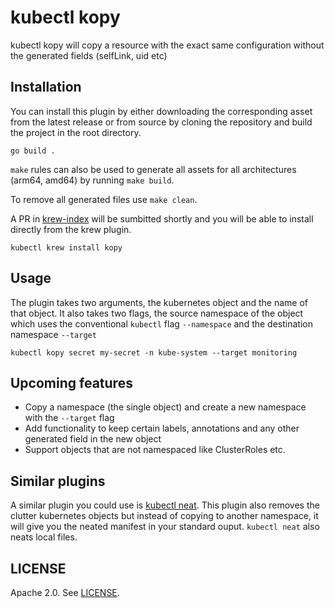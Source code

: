# kubectl kopy

kubectl kopy will copy a resource with the exact same configuration without the generated fields (selfLink, uid etc)


## Installation

You can install this plugin by either downloading the corresponding asset from the latest release or from source by cloning the repository and build the project in the root directory.

```
go build .
```

`make` rules can also be used to generate all assets for all architectures (arm64, amd64) by running `make build`.

To remove all generated files use `make clean`.

A PR in [krew-index](https://github.com/kubernetes-sigs/krew-index) will be sumbitted shortly and you will be able to install directly from the krew plugin.

`kubectl krew install kopy`

## Usage

The plugin takes two arguments, the kubernetes object and the name of that object. It also takes two flags, the source namespace of the object which uses the conventional `kubectl` flag `--namespace` and the destination namespace `--target`

```
kubectl kopy secret my-secret -n kube-system --target monitoring
```

## Upcoming features

* Copy a namespace (the single object) and create a new namespace with the `--target` flag
* Add functionality to keep certain labels, annotations and any other generated field in the new object
* Support objects that are not namespaced like ClusterRoles etc.

## Similar plugins

A similar plugin you could use is [kubectl neat](https://github.com/itaysk/kubectl-neat). This plugin also removes the clutter kubernetes objects but instead of copying to another namespace, it will give you the neated manifest in your standard ouput. `kubectl neat` also neats local files.

## LICENSE

Apache 2.0. See [LICENSE](./LICENSE).